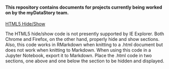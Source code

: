 
#### This repository contains documents for projects currently being worked on by the myDataStory team.

[HTML5 Hide/Show](http://html5doctor.com/the-details-and-summary-elements/)

The HTML5 hide/show code is not presently supported by IE Explorer.  Both Chrome and Firefox, on the other hand, properly hide and show sections.  Also, this code works in RMarkdown when knitting to a .html document but does not work when knitting to Markdown.  When using this code in a Jupyter Notebook, export it to Markdown.  Place the .html code in two sections, one above and one below the section to be hidden and displayed. 
